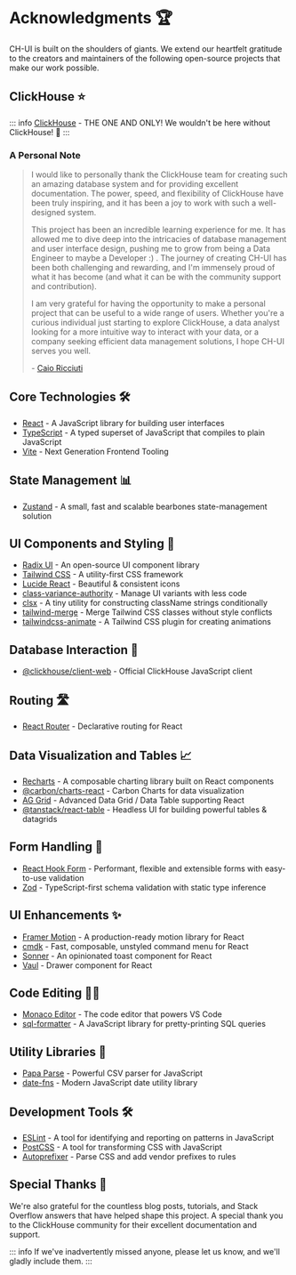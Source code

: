 # Acknowledgments 🏆

CH-UI is built on the shoulders of giants. We extend our heartfelt gratitude to the creators and maintainers of the following open-source projects that make our work possible.

## ClickHouse ⭐

::: info
[ClickHouse](https://clickhouse.com/) - THE ONE AND ONLY! We wouldn't be here without ClickHouse! 🙏
:::

### A Personal Note

> I would like to personally thank the ClickHouse team for creating such an amazing database system and for providing excellent documentation. The power, speed, and flexibility of ClickHouse have been truly inspiring, and it has been a joy to work with such a well-designed system.
>
> This project has been an incredible learning experience for me. It has allowed me to dive deep into the intricacies of database management and user interface design, pushing me to grow from being a Data Engineer to maybe a Developer :) . The journey of creating CH-UI has been both challenging and rewarding, and I'm immensely proud of what it has become (and what it can be with the community support and contribution).
>
> I am very grateful for having the opportunity to make a personal project that can be useful to a wide range of users. Whether you're a curious individual just starting to explore ClickHouse, a data analyst looking for a more intuitive way to interact with your data, or a company seeking efficient data management solutions, I hope CH-UI serves you well.
>
> \- [Caio Ricciuti](https://github.com/caioricciuti)

## Core Technologies 🛠️

- [React](https://reactjs.org/) - A JavaScript library for building user interfaces
- [TypeScript](https://www.typescriptlang.org/) - A typed superset of JavaScript that compiles to plain JavaScript
- [Vite](https://vitejs.dev/) - Next Generation Frontend Tooling

## State Management 📊

- [Zustand](https://github.com/pmndrs/zustand) - A small, fast and scalable bearbones state-management solution

## UI Components and Styling 🎨

- [Radix UI](https://www.radix-ui.com/) - An open-source UI component library
- [Tailwind CSS](https://tailwindcss.com/) - A utility-first CSS framework
- [Lucide React](https://lucide.dev/) - Beautiful & consistent icons
- [class-variance-authority](https://cva.style/docs) - Manage UI variants with less code
- [clsx](https://github.com/lukeed/clsx) - A tiny utility for constructing className strings conditionally
- [tailwind-merge](https://github.com/dcastil/tailwind-merge) - Merge Tailwind CSS classes without style conflicts
- [tailwindcss-animate](https://github.com/jamiebuilds/tailwindcss-animate) - A Tailwind CSS plugin for creating animations

## Database Interaction 💾

- [@clickhouse/client-web](https://github.com/ClickHouse/clickhouse-js) - Official ClickHouse JavaScript client

## Routing 🛣️

- [React Router](https://reactrouter.com/) - Declarative routing for React

## Data Visualization and Tables 📈

- [Recharts](https://recharts.org/) - A composable charting library built on React components
- [@carbon/charts-react](https://carbondesignsystem.com/data-visualization/getting-started) - Carbon Charts for data visualization
- [AG Grid](https://www.ag-grid.com/) - Advanced Data Grid / Data Table supporting React
- [@tanstack/react-table](https://tanstack.com/table/v8) - Headless UI for building powerful tables & datagrids

## Form Handling 📝

- [React Hook Form](https://react-hook-form.com/) - Performant, flexible and extensible forms with easy-to-use validation
- [Zod](https://github.com/colinhacks/zod) - TypeScript-first schema validation with static type inference

## UI Enhancements ✨

- [Framer Motion](https://www.framer.com/motion/) - A production-ready motion library for React
- [cmdk](https://cmdk.paco.me/) - Fast, composable, unstyled command menu for React
- [Sonner](https://sonner.emilkowal.ski/) - An opinionated toast component for React
- [Vaul](https://vaul.emilkowal.ski/) - Drawer component for React

## Code Editing 👨‍💻

- [Monaco Editor](https://microsoft.github.io/monaco-editor/) - The code editor that powers VS Code
- [sql-formatter](https://github.com/sql-formatter-org/sql-formatter) - A JavaScript library for pretty-printing SQL queries

## Utility Libraries 🔧

- [Papa Parse](https://www.papaparse.com/) - Powerful CSV parser for JavaScript
- [date-fns](https://date-fns.org/) - Modern JavaScript date utility library

## Development Tools 🛠️

- [ESLint](https://eslint.org/) - A tool for identifying and reporting on patterns in JavaScript
- [PostCSS](https://postcss.org/) - A tool for transforming CSS with JavaScript
- [Autoprefixer](https://github.com/postcss/autoprefixer) - Parse CSS and add vendor prefixes to rules

## Special Thanks 💝

We're also grateful for the countless blog posts, tutorials, and Stack Overflow answers that have helped shape this project. A special thank you to the ClickHouse community for their excellent documentation and support.

::: info
If we've inadvertently missed anyone, please let us know, and we'll gladly include them.
:::